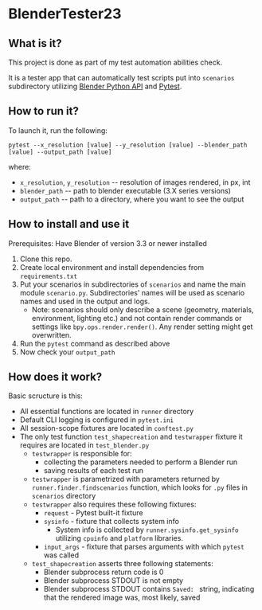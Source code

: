 # BlenderTester23
## What is it?

This project is done as part of my test automation abilities check.

It is a tester app that can automatically test scripts put into `scenarios` subdirectory utilizing [Blender Python API](https://docs.blender.org/api/current/index.html#) and [Pytest](https://pytest.org/).

## How to run it?

To launch it, run the following:
```
pytest --x_resolution [value] --y_resolution [value] --blender_path [value] --output_path [value] 
```
where:
* `x_resolution`, `y_resolution` -- resolution of images rendered, in px, int
* `blender_path` -- path to blender executable (3.X series versions)
* `output_path` -- path to a directory, where you want to see the output

## How to install and use it
Prerequisites: Have Blender of version 3.3 or newer installed
1. Clone this repo.
1. Create local environment and install dependencies from `requirements.txt`
1. Put your scenarios in subdirectories of `scenarios` and name the main module `scenario.py`. Subdirectories' names will be used as scenario names and used in the output and logs.
    - Note: scenarios should only describe a scene (geometry, materials, environment, lighting etc.) and not contain render commands or settings like `bpy.ops.render.render()`. Any render setting might get overwritten.
1. Run the `pytest` command as described above
1. Now check your `output_path`

## How does it work?

Basic scructure is this:
- All essential functions are located in `runner` directory
- Default CLI logging is configured in `pytest.ini`
- All session-scope fixtures are located in `conftest.py`
- The only test function `test_shapecreation` and `testwrapper` fixture it requires are located in `test_blender.py`
    - `testwrapper` is responsible for:
        - collecting the parameters needed to perform a Blender run
        - saving results of each test run
    - `testwrapper` is parametrized with parameters returned by `runner.finder.findscenarios` function, which looks for `.py` files in `scenarios` directory
    - `testwrapper` also requires these following fixtures:
        - `request` - Pytest built-it fixture
        - `sysinfo` - fixture that collects system info
            - System info is collected by `runner.sysinfo.get_sysinfo` utilizing `cpuinfo` and `platform` libraries.
        - `input_args` - fixture that parses arguments with which `pytest` was called
    - `test_shapecreation` asserts three following statements:
        - Blender subprocess return code is 0
        - Blender subprocess STDOUT is not empty
        - Blender subprocess STDOUT contains `Saved: ` string, indicating that the rendered image was, most likely, saved
